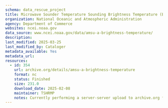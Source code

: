 ```yaml
---
schema: data_rescue_project 
title: Microwave Sounder Temperature Sounding Brightness Temperature (BT) Climate Data Record (CDR)
organization: National Oceanic and Atmospheric Administration
agency: Department of Commerce
websites: ncei.noaa.gov
data_source: www.ncei.noaa.gov/data/amsu-a-brightness-temperature/
description: 
last_modified: 2025-03-25
last_modified_by: Cataloger
metadata_available: Yes
metadata_url: 
resources:
  - id: 354
    url: archive.org/details/amsu-a-brightness-temperature
    format: nc
    status: Finished
    size: 231.0
    download_date: 2025-02-08
    maintainer: TSHRMP
    notes: Currently performing a server-server upload to archive.org from Wasabi S3 bucket, submitting as all data is currently in safe cloud storage.
---
```

